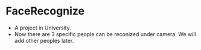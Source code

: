 # FaceRecognize
- A project in University. 
- Now there are 3 specific people can be reconized under camera. We will add other peoples later.
